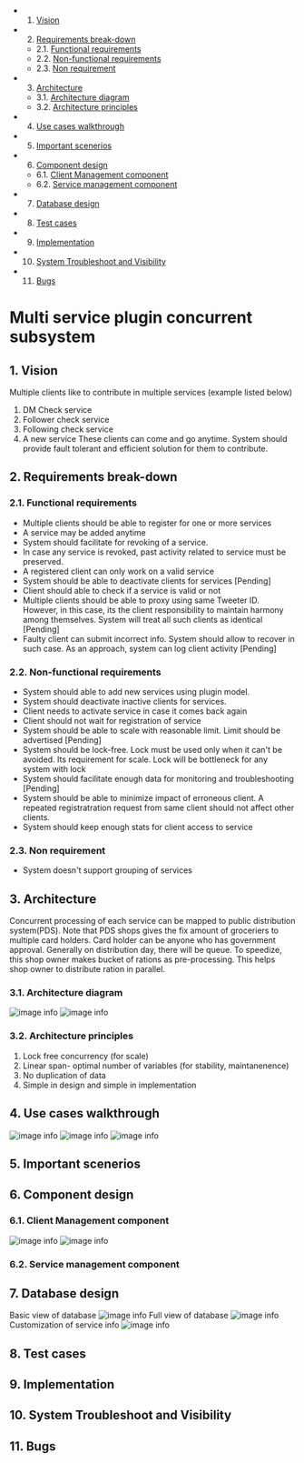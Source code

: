 <!-- vscode-markdown-toc -->
* 1. [Vision](#Vision)
* 2. [Requirements break-down](#Requirementsbreak-down)
	* 2.1. [Functional requirements](#Functionalrequirements)
	* 2.2. [Non-functional requirements](#Non-functionalrequirements)
	* 2.3. [Non requirement](#Nonrequirement)
* 3. [Architecture](#Architecture)
	* 3.1. [Architecture diagram](#Architecturediagram)
	* 3.2. [Architecture principles](#Architectureprinciples)
* 4. [Use cases walkthrough](#Usecaseswalkthrough)
* 5. [Important scenerios](#Importantscenerios)
* 6. [Component design](#Componentdesign)
	* 6.1. [Client Management component](#ClientManagementcomponent)
	* 6.2. [Service management component](#Servicemanagementcomponent)
* 7. [Database design](#Databasedesign)
* 8. [Test cases](#Testcases)
* 9. [Implementation](#Implementation)
* 10. [System Troubleshoot and Visibility](#SystemTroubleshootandVisibility)
* 11. [Bugs](#Bugs)

<!-- vscode-markdown-toc-config
	numbering=true
	autoSave=true
	/vscode-markdown-toc-config -->
<!-- /vscode-markdown-toc -->
# Multi service plugin concurrent subsystem

##  1. <a name='Vision'></a>Vision
Multiple clients like to contribute in multiple services (example listed below)
1. DM Check service
2. Follower check service
3. Following check service
4. A new service
These clients can come and go anytime. System should provide fault tolerant and efficient solution for them to contribute.


##  2. <a name='Requirementsbreak-down'></a>Requirements break-down
###  2.1. <a name='Functionalrequirements'></a>Functional requirements
* Multiple clients should be able to register for one or more services
* A service may be added anytime 
* System should facilitate for revoking of a service. 
* In case any service is revoked, past activity related to service must be preserved.
* A registered client can only work on a valid service
* System should be able to deactivate clients for services
[Pending]
* Client should able to check if a service is valid or not
* Multiple clients should be able to proxy using same Tweeter ID. However, in this case, its  the client responsibility to maintain harmony among themselves. System will treat all such clients as identical [Pending]
* Faulty client can submit incorrect info. System should allow to recover in such case. As an approach, system can log client activity [Pending]


###  2.2. <a name='Non-functionalrequirements'></a>Non-functional requirements
* System should able to add new services using plugin model.
* System should  deactivate inactive clients for services.
* Client needs to activate service in case it comes back again
* Client should not wait for registration of service
* System should be able to scale with reasonable limit. Limit should be advertised [Pending]
* System should be lock-free. Lock must be used only when it can't be avoided. Its requirement for scale. Lock will be bottleneck for any system with lock 
* System should facilitate enough data for monitoring and troubleshooting [Pending]
* System should be able to minimize impact of erroneous client. A repeated registratration request from same client should not affect other clients.
* System should keep enough stats for client access to service

###  2.3. <a name='Nonrequirement'></a>Non requirement
* System doesn't support grouping of services

##  3. <a name='Architecture'></a>Architecture
Concurrent processing of each service can be mapped to public distribution system(PDS). Note that PDS shops gives the fix amount of groceriers to multiple card holders. Card holder can be anyone who has government approval. Generally on distribution day, there will be queue. To speedize, this shop owner makes bucket of rations as pre-processing. This helps shop owner to distribute ration in parallel.


###  3.1. <a name='Architecturediagram'></a>Architecture diagram

![image info](./data/architecture_multi_service_components.jpg)
![image info](./data/architecture_multi_service_registration.jpg)

###  3.2. <a name='Architectureprinciples'></a>Architecture principles
1. Lock free concurrency (for scale)
2. Linear span- optimal number of variables (for stability, maintanenence)
3. No duplication of data
4. Simple in design and simple in implementation

##  4. <a name='Usecaseswalkthrough'></a>Use cases walkthrough

![image info](./data/Use-cases-clients.jpg)
![image info](./data/use-cases-service-manager.jpg)
![image info](./data/use-case-visibility.jpg)

##  5. <a name='Importantscenerios'></a>Important scenerios

##  6. <a name='Componentdesign'></a>Component design
###  6.1. <a name='ClientManagementcomponent'></a>Client Management component
![image info](./data/sequence_Client_manager_register.jpg)
![image info](./data/sequence_Client_manager_unregister.jpg)

###  6.2. <a name='Servicemanagementcomponent'></a>Service management component

##  7. <a name='Databasedesign'></a>Database design
Basic view of database
![image info](./data/database_design_basic.jpg)
Full view of database
![image info](./data/database_design_complete.jpg)
Customization of service info
![image info](./data/database_design_custom.jpg)

##  8. <a name='Testcases'></a>Test cases


##  9. <a name='Implementation'></a>Implementation


##  10. <a name='SystemTroubleshootandVisibility'></a>System Troubleshoot and Visibility 

##  11. <a name='Bugs'></a>Bugs
